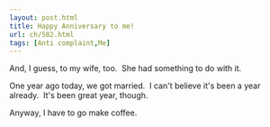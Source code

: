 ```yaml
---
layout: post.html
title: Happy Anniversary to me!
url: ch/582.html
tags: [Anti complaint,Me]
---
```

And, I guess, to my wife, too.  She had something to do with it.

One year ago today, we got married.  I can't believe it's been a year already.  It's been great year, though.

Anyway, I have to go make coffee.
